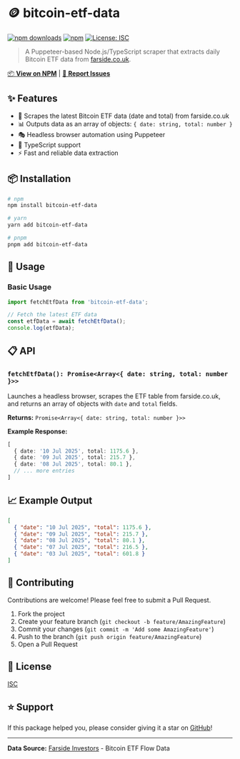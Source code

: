 # 🪙 bitcoin-etf-data

[![npm downloads](https://img.shields.io/npm/dm/bitcoin-etf-data.svg)](https://www.npmjs.com/package/bitcoin-etf-data)
[![npm](https://img.shields.io/npm/v/bitcoin-etf-data.svg)](https://www.npmjs.com/package/bitcoin-etf-data)
[![License: ISC](https://img.shields.io/badge/License-ISC-blue.svg)](https://opensource.org/licenses/ISC)

> A Puppeteer-based Node.js/TypeScript scraper that extracts daily Bitcoin ETF data from [farside.co.uk](https://farside.co.uk/btc/).

[📦 **View on NPM**](https://www.npmjs.com/package/bitcoin-etf-data) | [🐛 **Report Issues**](https://github.com/dani69654/bitcoin-etf-data/issues)

## ✨ Features

- 🔄 Scrapes the latest Bitcoin ETF data (date and total) from farside.co.uk
- 📊 Outputs data as an array of objects: `{ date: string, total: number }`
- 🎭 Headless browser automation using Puppeteer
- 📱 TypeScript support
- ⚡ Fast and reliable data extraction

## 📦 Installation

```bash
# npm
npm install bitcoin-etf-data

# yarn
yarn add bitcoin-etf-data

# pnpm  
pnpm add bitcoin-etf-data
```

## 🚀 Usage

### Basic Usage

```typescript
import fetchEtfData from 'bitcoin-etf-data';

// Fetch the latest ETF data
const etfData = await fetchEtfData();
console.log(etfData);
```

## 📋 API

### `fetchEtfData(): Promise<Array<{ date: string, total: number }>>`

Launches a headless browser, scrapes the ETF table from farside.co.uk, and returns an array of objects with `date` and `total` fields.

**Returns:** `Promise<Array<{ date: string, total: number }>>`

**Example Response:**
```typescript
[
  { date: '10 Jul 2025', total: 1175.6 },
  { date: '09 Jul 2025', total: 215.7 },
  { date: '08 Jul 2025', total: 80.1 },
  // ... more entries
]
```

## 📈 Example Output

```json
[
  { "date": "10 Jul 2025", "total": 1175.6 },
  { "date": "09 Jul 2025", "total": 215.7 },
  { "date": "08 Jul 2025", "total": 80.1 },
  { "date": "07 Jul 2025", "total": 216.5 },
  { "date": "03 Jul 2025", "total": 601.8 }
]
```

## 🤝 Contributing

Contributions are welcome! Please feel free to submit a Pull Request.

1. Fork the project
2. Create your feature branch (`git checkout -b feature/AmazingFeature`)
3. Commit your changes (`git commit -m 'Add some AmazingFeature'`)
4. Push to the branch (`git push origin feature/AmazingFeature`)
5. Open a Pull Request

## 📝 License

[ISC](https://opensource.org/licenses/ISC)

## ⭐ Support

If this package helped you, please consider giving it a star on [GitHub](https://github.com/dani69654/bitcoin-etf-data)!

---

**Data Source:** [Farside Investors](https://farside.co.uk/btc/) - Bitcoin ETF Flow Data
